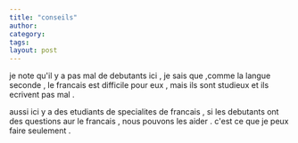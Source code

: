 ```yaml
---
title: "conseils"
author:
category: 
tags: 
layout: post
---
```

je note qu'il y a pas mal de debutants ici ,  je sais que ,comme la langue seconde , le francais est difficile pour eux , mais ils sont studieux et ils ecrivent pas mal . 

aussi ici y a des etudiants de specialites de francais , si les debutants ont des questions aur le francais , nous pouvons les aider . c'est ce que je peux faire seulement .

